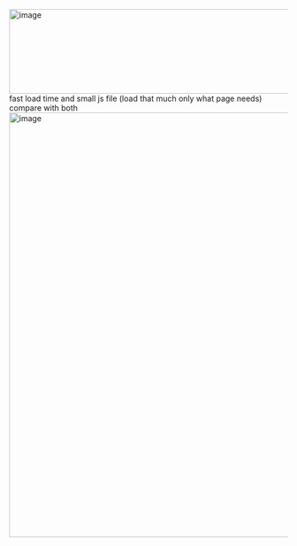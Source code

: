 <img width="529" height="153" alt="image" src="https://github.com/user-attachments/assets/03ace2a4-825e-4313-884f-9a6b74cc2b29" />
<br />
fast load time and small js file (load that much only what page needs) 
<br />
compare with both 
<img width="1366" height="768" alt="image" src="https://github.com/user-attachments/assets/ea01b7f1-f80d-4f77-b3be-44986d9b9a52" />
